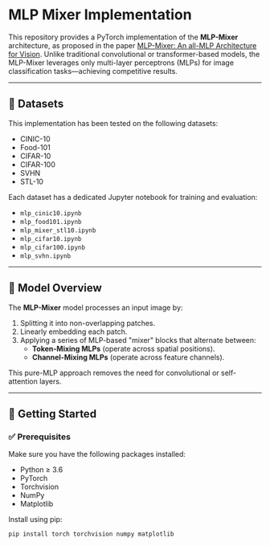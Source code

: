 # MLP Mixer Implementation

This repository provides a PyTorch implementation of the **MLP-Mixer** architecture, as proposed in the paper [MLP-Mixer: An all-MLP Architecture for Vision](https://arxiv.org/abs/2105.01601). Unlike traditional convolutional or transformer-based models, the MLP-Mixer leverages only multi-layer perceptrons (MLPs) for image classification tasks—achieving competitive results.

---

## 📁 Datasets

This implementation has been tested on the following datasets:

- CINIC-10
- Food-101
- CIFAR-10
- CIFAR-100
- SVHN
- STL-10

Each dataset has a dedicated Jupyter notebook for training and evaluation:

- `mlp_cinic10.ipynb`
- `mlp_food101.ipynb`
- `mlp_mixer_stl10.ipynb`
- `mlp_cifar10.ipynb`
- `mlp_cifar100.ipynb`
- `mlp_svhn.ipynb`

---

## 🧠 Model Overview

The **MLP-Mixer** model processes an input image by:

1. Splitting it into non-overlapping patches.
2. Linearly embedding each patch.
3. Applying a series of MLP-based "mixer" blocks that alternate between:
   - **Token-Mixing MLPs** (operate across spatial positions).
   - **Channel-Mixing MLPs** (operate across feature channels).

This pure-MLP approach removes the need for convolutional or self-attention layers.

---

## 🚀 Getting Started

### ✅ Prerequisites

Make sure you have the following packages installed:

- Python ≥ 3.6
- PyTorch
- Torchvision
- NumPy
- Matplotlib

Install using pip:

```bash
pip install torch torchvision numpy matplotlib

